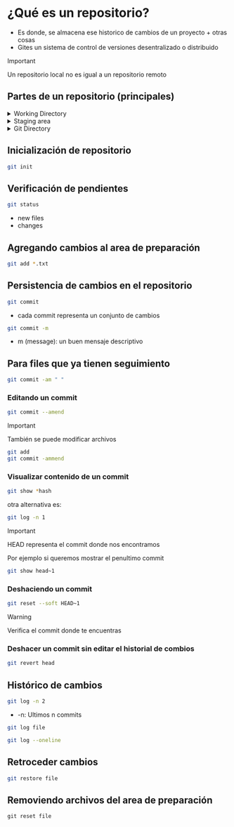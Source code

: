 # ¿Qué es un repositorio?

- Es donde, se almacena ese historico de cambios de un proyecto + otras cosas
- Gites un sistema de control de versiones desentralizado o distribuido

>[!IMPORTANT]
> Un repositorio local no es igual a un repositorio remoto


## Partes de un repositorio (principales)

<details>

<summary>Working Directory</summary>

Archivos en forma actual

</details>

<details>

<summary>Staging area</summary>

Es donde se colocal los archivos que quieres incluir en el historico

</details>

<details>

<summary>Git Directory</summary>

donde se almacena el historico de cambios de git

</details>

## Inicialización de repositorio

```bash
git init
```

## Verificación de pendientes

```bash
git status 
```

- new files
- changes

## Agregando cambios al area de preparación

```bash
git add *.txt
```

## Persistencia de cambios en el repositorio

```bash
git commit 
```

- cada commit representa un conjunto de cambios

```bash
git commit -m
```

- m (message): un buen mensaje descriptivo

## Para files que ya tienen seguimiento


```bash
git commit -am " "
```

### Editando un commit

```bash
git commit --amend
```

>[!IMPORTANT]
> También se puede modificar archivos

```bash
git add
git commit -ammend
```

### Visualizar contenido de un commit

```bash
git show *hash 
```

otra alternativa es:


```bash 
git log -n 1
```

>[!IMPORTANT]
> HEAD representa el commit donde nos encontramos

Por ejemplo si queremos mostrar el penultimo commit 

```bash
git show head~1
```

### Deshaciendo un commit 

```bash
git reset --soft HEAD~1
```

>[!WARNING]
> Verifica el commit donde te encuentras

### Deshacer un commit sin editar el historial de combios

```bash
git revert head
```

## Histórico de cambios

```bash
git log -n 2
```

- -n: Ultimos n commits

```bash
git log file

git log --oneline
```

## Retroceder cambios

```bash
git restore file
```

## Removiendo archivos del area de preparación

```
git reset file
```